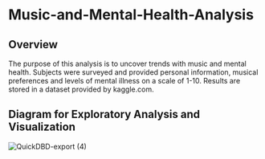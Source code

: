 # Music-and-Mental-Health-Analysis

## Overview

The purpose of this analysis is to uncover trends with music and mental health. Subjects were surveyed and provided personal information, musical preferences and levels of mental illness on a scale of 1-10. Results are stored in a dataset provided by kaggle.com. 


## Diagram for Exploratory Analysis and Visualization

![QuickDBD-export (4)](https://user-images.githubusercontent.com/114125836/235033066-1fe165c0-aed9-4772-b819-338bd5965c55.png)
